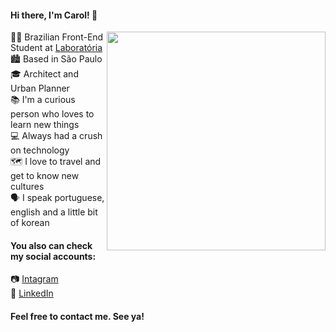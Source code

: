 #### Hi there, I'm Carol! :wave:

<img align='right' src='https://cdn.dribbble.com/users/2789762/screenshots/8630894/media/583b209224b027954cb6e8b9901cb731.gif' width=350 frameBorder="0" ></img>


:woman_student: Brazilian Front-End Student at [Laboratória](https://www.laboratoria.la/br)<br>
:cityscape: Based in São Paulo <br>
:mortar_board: Architect and Urban Planner <br>
:books: I'm a curious person who loves to learn new things <br>
:computer: Always had a crush on technology <br>
:world_map: I love to travel and get to know new cultures <br>
:speaking_head: I speak portuguese, english and a little bit of korean


#### You also can check my social accounts: 
:camera: [Intagram](https://www.instagram.com/carolmarcionilia/)<br>
:briefcase: [LinkedIn](https://www.linkedin.com/in/carolinescosta/)<br>

#### Feel free to contact me. See ya!


